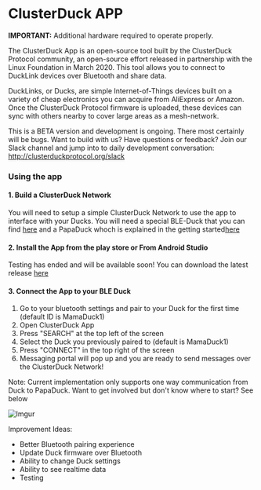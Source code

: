 # ClusterDuck APP
**IMPORTANT:** Additional hardware required to operate properly.

The ClusterDuck App is an open-source tool built by the ClusterDuck Protocol community, an open-source effort released in partnership with the Linux Foundation in March 2020.  This tool allows you to connect to DuckLink devices over Bluetooth and share data.

DuckLinks, or Ducks, are simple Internet-of-Things devices built on a variety of cheap electronics you can acquire from AliExpress or Amazon.  Once the ClusterDuck Protocol firmware is uploaded, these devices can sync with others nearby to cover large areas as a mesh-network. 

This is a BETA version and development is ongoing.  There most certainly will be bugs.  Want to build with us?  Have questions or feedback?  Join our Slack channel and jump into to daily development conversation:  http://clusterduckprotocol.org/slack



### Using the app

#### 1. Build a ClusterDuck Network
You will need to setup a simple ClusterDuck Network to use the app to interface with your Ducks.  You will need a special BLE-Duck that you can find [here](https://github.com/Call-for-Code/ClusterDuck-Protocol/blob/master/examples/4.Ble-Duck-App/Ble-Duck-App/Ble-Duck-App.ino)  and a PapaDuck whoch is explained in the getting started[here](https://github.com/Call-for-Code/ClusterDuck-Protocol/wiki/getting-started)

#### 2. Install the App from the play store or From Android Studio

Testing has ended and will be available soon! You can download the latest release [here](https://github.com/Project-Owl/DuckApp/tree/master/releases/Beta%20v1_0)

#### 3. Connect the App to your BLE Duck 

1. Go to your bluetooth settings and pair to your Duck for the first time (default ID is MamaDuck1)
2. Open ClusterDuck App
3. Press "SEARCH" at the top left of the screen
4. Select the Duck you previously paired to (default is MamaDuck1)
5. Press "CONNECT" in the top right of the screen
6. Messaging portal will pop up and you are ready to send messages over the ClusterDuck Network!

Note: Current implementation only supports one way communication from Duck to PapaDuck.  Want to get involved but don't know where to start? See below

![Imgur](https://i.imgur.com/PJTfHpk.jpg)


Improvement Ideas:
- Better Bluetooth pairing experience
- Update Duck firmware over Bluetooth
- Ability to change Duck settings
- Ability to see realtime data
- Testing

